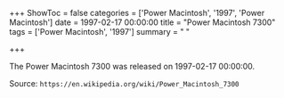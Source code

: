 +++
ShowToc = false
categories = ['Power Macintosh', '1997', 'Power Macintosh']
date = 1997-02-17 00:00:00
title = "Power Macintosh 7300"
tags = ['Power Macintosh', '1997']
summary = " "

+++

The Power Macintosh 7300 was released on 1997-02-17 00:00:00.

Source: `https://en.wikipedia.org/wiki/Power_Macintosh_7300`
